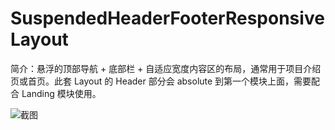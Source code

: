 # SuspendedHeaderFooterResponsiveLayout

简介：悬浮的顶部导航 + 底部栏 + 自适应宽度内容区的布局，通常用于项目介绍页或首页。此套 Layout 的 Header 部分会 absolute 到第一个模块上面，需要配合 Landing 模块使用。

![截图](https://img.alicdn.com/tfs/TB1e8Eun8fH8KJjy1XbXXbLdXXa-314-314.png)
